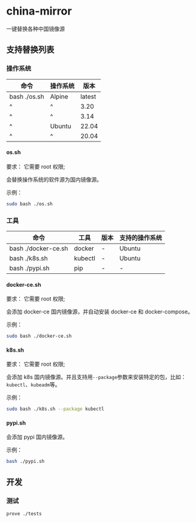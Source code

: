 # china-mirror

一键替换各种中国镜像源

## 支持替换列表

### 操作系统

| 命令 | 操作系统 | 版本 |
| --- | --- | --- |
| bash ./os.sh           | Alpine    | latest    |
| ^                      | ^         | 3.20      |
| ^                      | ^         | 3.14      |
| ^                      | Ubuntu    | 22.04     |
| ^                      | ^         | 20.04     |

#### os.sh

要求： 它需要 root 权限;

会替换操作系统的软件源为国内镜像源。

示例：

```bash
sudo bash ./os.sh
```

### 工具

| 命令 | 工具 | 版本 | 支持的操作系统 |
| --- | --- | --- | --- |
| bash ./docker-ce.sh    | docker    | -         | Ubuntu |
| bash ./k8s.sh          | kubectl   | -         | Ubuntu |
| bash ./pypi.sh         | pip       | -         | -      |

#### docker-ce.sh

要求： 它需要 root 权限;

会添加 docker-ce 国内镜像源，并自动安装 docker-ce 和 docker-compose。

示例：

```bash
sudo bash ./docker-ce.sh
```

#### k8s.sh

要求： 它需要 root 权限;

会添加 k8s 国内镜像源。并且支持用`--package`参数来安装特定的包，比如：`kubectl`、`kubeadm`等。

示例：

```bash
sudo bash ./k8s.sh --package kubectl
```

#### pypi.sh

会添加 pypi 国内镜像源。

示例：

```bash
bash ./pypi.sh
```

## 开发

### 测试

```bash
prove ./tests
```
